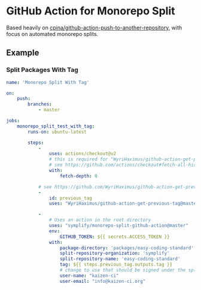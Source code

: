 # GitHub Action for Monorepo Split

Based heavily on [cpina/github-action-push-to-another-repository](https://github.com/cpina/github-action-push-to-another-repository), with focus on automated monorepo splits.

## Example


### Split Packages With Tag

```yaml
name: 'Monorepo Split With Tag'

on:
    push:
        branches:
            - master

jobs:
    monorepo_split_test_with_tag:
        runs-on: ubuntu-latest

        steps:
            -
                uses: actions/checkout@v2
                # this is required for "WyriHaximus/github-action-get-previous-tag" workflow
                # see https://github.com/actions/checkout#fetch-all-history-for-all-tags-and-branches
                with:
                    fetch-depth: 0

            # see https://github.com/WyriHaximus/github-action-get-previous-tag
            -
                id: previous_tag
                uses: "WyriHaximus/github-action-get-previous-tag@master"

            -
                # Uses an action in the root directory
                uses: "symplify/monorepo-split-github-action@master"
                env:
                    GITHUB_TOKEN: ${{ secrets.ACCESS_TOKEN }}
                with:
                    package-directory: 'packages/easy-coding-standard'
                    split-repository-organization: 'symplify'
                    split-repository-name: 'easy-coding-standard'
                    tag: ${{ steps.previous_tag.outputs.tag }}
                    # change to use that should be signed under the split commit 
                    user-name: "kaizen-ci"
                    user-email: "info@kaizen-ci.org"
```
